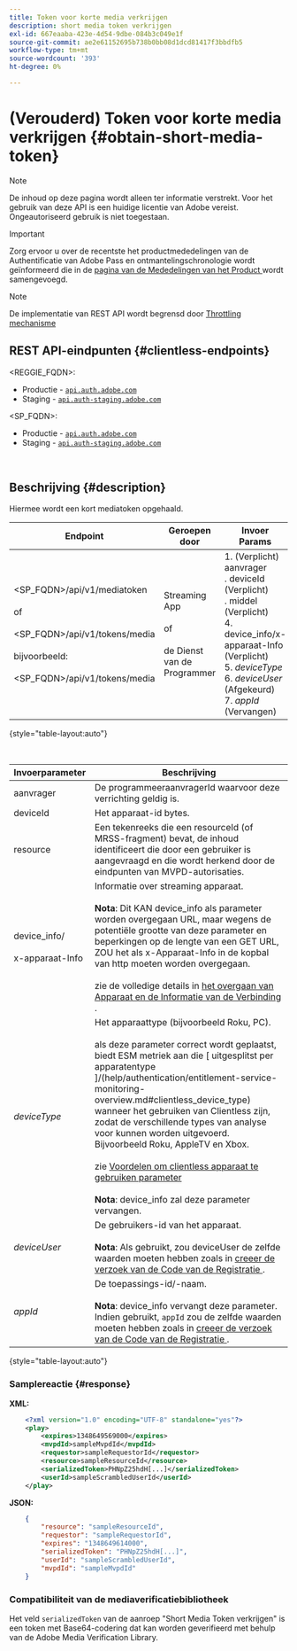 ```yaml
---
title: Token voor korte media verkrijgen
description: short media token verkrijgen
exl-id: 667eaaba-423e-4d54-9dbe-084b3c049e1f
source-git-commit: ae2e61152695b738b0bb08d1dcd81417f3bbdfb5
workflow-type: tm+mt
source-wordcount: '393'
ht-degree: 0%

---
```


# (Verouderd) Token voor korte media verkrijgen {#obtain-short-media-token}

>[!NOTE]
>
>De inhoud op deze pagina wordt alleen ter informatie verstrekt. Voor het gebruik van deze API is een huidige licentie van Adobe vereist. Ongeautoriseerd gebruik is niet toegestaan.

>[!IMPORTANT]
>
> Zorg ervoor u over de recentste het productmededelingen van de Authentificatie van Adobe Pass en ontmantelingschronologie wordt geïnformeerd die in de [ pagina van de Mededelingen van het Product ](/help/authentication/product-announcements.md) wordt samengevoegd.

>[!NOTE]
>
> De implementatie van REST API wordt begrensd door [ Throttling mechanisme ](/help/authentication/integration-guide-programmers/throttling-mechanism.md)

## REST API-eindpunten {#clientless-endpoints}

&lt;REGGIE_FQDN>:

* Productie - [`api.auth.adobe.com` ](http://api.auth.adobe.com/)
* Staging - [`api.auth-staging.adobe.com` ](http://api.auth-staging.adobe.com/)

&lt;SP_FQDN>:

* Productie - [`api.auth.adobe.com` ](http://api.auth.adobe.com/)
* Staging - [`api.auth-staging.adobe.com` ](http://api.auth-staging.adobe.com/)

</br>

## Beschrijving {#description}

Hiermee wordt een kort mediatoken opgehaald.

| Endpoint | Geroepen </br> door | Invoer   </br> Params | HTTP </br> Methode | Antwoord | HTTP-respons </br> |
| --- | --- | --- | --- | --- | --- |
| &lt;SP_FQDN>/api/v1/mediatoken </br></br> of </br></br> &lt;SP_FQDN>/api/v1/tokens/media </br></br> bijvoorbeeld:</br></br> &lt;SP_FQDN>/api/v1/tokens/media | Streaming App </br></br> of </br></br> de Dienst van de Programmer | 1. (Verplicht) aanvrager </br> .  deviceId (Verplicht) </br> .  middel (Verplicht) </br> 4.  device_info/x-apparaat-Info (Verplicht) </br> 5.  _deviceType_</br> 6.  _deviceUser_ (Afgekeurd) </br> 7.  _appId_ (Vervangen) | GET | XML of JSON met een Base64-gecodeerde media-token of foutdetails als dit niet lukt. | 200 - Succes </br> 403 - Geen succes |

{style="table-layout:auto"}

<!--
| Endpoint | Called  </br>By | Input   </br>Params | HTTP  </br>Method | Response | HTTP  </br>Response |
| --- | --- | --- | --- | --- | --- |
| `<SP_FQDN>/api/v1/mediatoken`</br></br>  or</br></br>`<SP_FQDN>/api/v1/tokens/media`</br></br>For example:</br></br>`<SP_FQDN>/api/v1/tokens/media` | Streaming App</br></br>or</br></br>Programmer Service | <ol><li>requestor (Mandatory)</l><li>deviceId (Mandatory)</li><li>resource (Mandatory)</li><li>device_info/X-Device-Info (Mandatory)</li><li>_deviceType_</li><li>_deviceUser_ (Deprecated)</li><li>_appId_ (Deprecated)</li></ol> | GET | XML or JSON containing an Base64 encoded media token or error details if unsuccessful. | 200 - Success  </br>403 - No Success |
-->

</br>

| Invoerparameter | Beschrijving |
|-------------------------------------|----------------------------------------------------------------------------------------------------------------------------------------------------------------------------------------------------------------------------------------------------------------------------------------------------------------------------------------------------------------------------------------------------------------------------------------------------------------------------------------------------------------------------------------------------------------------------------------------------------------|
| aanvrager | De programmeeraanvragerId waarvoor deze verrichting geldig is. |
| deviceId | Het apparaat-id bytes. |
| resource | Een tekenreeks die een resourceId (of MRSS-fragment) bevat, de inhoud identificeert die door een gebruiker is aangevraagd en die wordt herkend door de eindpunten van MVPD-autorisaties. |
| device_info/</br></br> x-apparaat-Info | Informatie over streaming apparaat.</br></br>**Nota**: Dit KAN device_info als parameter worden overgegaan URL, maar wegens de potentiële grootte van deze parameter en beperkingen op de lengte van een GET URL, ZOU het als x-Apparaat-Info in de kopbal van http moeten worden overgegaan. </br></br> zie de volledige details in [ het overgaan van Apparaat en de Informatie van de Verbinding ](/help/authentication/integration-guide-programmers/legacy/client-information/passing-client-information-device-connection-and-application.md). |
| _deviceType_ | Het apparaattype (bijvoorbeeld Roku, PC).</br></br> als deze parameter correct wordt geplaatst, biedt ESM metriek aan die [ uitgesplitst per apparatentype ]/(help/authentication/entitlement-service-monitoring-overview.md#clientless_device_type) wanneer het gebruiken van Clientless zijn, zodat de verschillende types van analyse voor kunnen worden uitgevoerd. Bijvoorbeeld Roku, AppleTV en Xbox.</br></br> zie [ Voordelen om clientless apparaat te gebruiken parameter ](/help/authentication/integration-guide-programmers/legacy/notes-technical/benefits-of-using-the-clientless-devicetype-parameter-in-pass-metrics.md)</br></br>**Nota**: device_info zal deze parameter vervangen. |
| _deviceUser_ | De gebruikers-id van het apparaat.</br></br>**Nota**: Als gebruikt, zou deviceUser de zelfde waarden moeten hebben zoals in [ creeer de verzoek van de Code van de Registratie ](/help/authentication/integration-guide-programmers/legacy/rest-api-v1/apis/registration-code-request.md). |
| _appId_ | De toepassings-id/-naam. </br></br>**Nota**: device_info vervangt deze parameter. Indien gebruikt, `appId` zou de zelfde waarden moeten hebben zoals in [ creeer de verzoek van de Code van de Registratie ](/help/authentication/integration-guide-programmers/legacy/rest-api-v1/apis/registration-code-request.md). |

{style="table-layout:auto"}

### Samplereactie {#response}

**XML:**

```XML
    <?xml version="1.0" encoding="UTF-8" standalone="yes"?>
    <play>
        <expires>1348649569000</expires>
        <mvpdId>sampleMvpdId</mvpdId>
        <requestor>sampleRequestorId</requestor>
        <resource>sampleResourceId</resource>
        <serializedToken>PHNpZ25hdH[...]</serializedToken>
        <userId>sampleScrambledUserId</userId>
    </play>
```



**JSON:**

```JSON
    {
        "resource": "sampleResourceId",
        "requestor": "sampleRequestorId",
        "expires": "1348649614000",
        "serializedToken": "PHNpZ25hdH[...]",
        "userId": "sampleScrambledUserId",
        "mvpdId": "sampleMvpdId"
    }
```



### Compatibiliteit van de mediaverificatiebibliotheek

Het veld `serializedToken` van de aanroep &quot;Short Media Token verkrijgen&quot; is een token met Base64-codering dat kan worden geverifieerd met behulp van de Adobe Media Verification Library.

